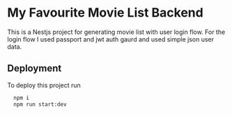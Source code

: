 
# My Favourite Movie List Backend

This is a Nestjs project for generating movie list with user login flow.
For the login flow I used passport and jwt auth gaurd and used simple json user data.



## Deployment

To deploy this project run

```bash
  npm i
  npm run start:dev
```

